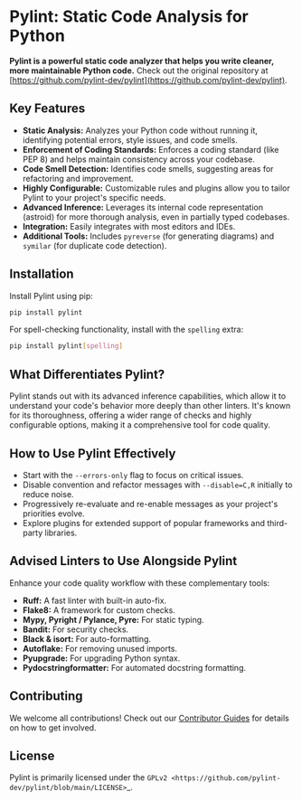 # Pylint: Static Code Analysis for Python

**Pylint is a powerful static code analyzer that helps you write cleaner, more maintainable Python code.** Check out the original repository at [https://github.com/pylint-dev/pylint](https://github.com/pylint-dev/pylint).

## Key Features

*   **Static Analysis:** Analyzes your Python code without running it, identifying potential errors, style issues, and code smells.
*   **Enforcement of Coding Standards:** Enforces a coding standard (like PEP 8) and helps maintain consistency across your codebase.
*   **Code Smell Detection:** Identifies code smells, suggesting areas for refactoring and improvement.
*   **Highly Configurable:** Customizable rules and plugins allow you to tailor Pylint to your project's specific needs.
*   **Advanced Inference:**  Leverages its internal code representation (astroid) for more thorough analysis, even in partially typed codebases.
*   **Integration:** Easily integrates with most editors and IDEs.
*   **Additional Tools:** Includes `pyreverse` (for generating diagrams) and `symilar` (for duplicate code detection).

## Installation

Install Pylint using pip:

```bash
pip install pylint
```

For spell-checking functionality, install with the `spelling` extra:

```bash
pip install pylint[spelling]
```

## What Differentiates Pylint?

Pylint stands out with its advanced inference capabilities, which allow it to understand your code's behavior more deeply than other linters.  It's known for its thoroughness, offering a wider range of checks and highly configurable options, making it a comprehensive tool for code quality.

## How to Use Pylint Effectively

*   Start with the `--errors-only` flag to focus on critical issues.
*   Disable convention and refactor messages with `--disable=C,R` initially to reduce noise.
*   Progressively re-evaluate and re-enable messages as your project's priorities evolve.
*   Explore plugins for extended support of popular frameworks and third-party libraries.

## Advised Linters to Use Alongside Pylint

Enhance your code quality workflow with these complementary tools:

*   **Ruff:** A fast linter with built-in auto-fix.
*   **Flake8:** A framework for custom checks.
*   **Mypy, Pyright / Pylance, Pyre:**  For static typing.
*   **Bandit:** For security checks.
*   **Black & isort:** For auto-formatting.
*   **Autoflake:**  For removing unused imports.
*   **Pyupgrade:** For upgrading Python syntax.
*   **Pydocstringformatter:**  For automated docstring formatting.

## Contributing

We welcome all contributions! Check out our [Contributor Guides](https://pylint.readthedocs.io/en/latest/development_guide/contribute.html) for details on how to get involved.

## License

Pylint is primarily licensed under the `GPLv2 <https://github.com/pylint-dev/pylint/blob/main/LICENSE>`_.
